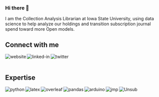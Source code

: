 ### Hi there 👋
I am the Collection Analysis Librarian at Iowa State University, using data science to help analyze our holdings and transition subscription journal spend toward more Open models.

## Connect with me
[<img align="left" alt="website" src="https://img.shields.io/badge/website-%26%20CV-red?style=for-the-badge&logo=GitHub" />](https://eschares.github.io/)

[<img align="left" alt="linked-in" src="https://img.shields.io/badge/linkedin-%230077B5.svg?&style=for-the-badge&logo=linkedin&logoColor=white" />](https://www.linkedin.com/in/eric-schares-9842989b/)

[<img align="left" alt="twitter" src="https://img.shields.io/badge/twitter-%231DA1F2.svg?&style=for-the-badge&logo=twitter&logoColor=white" />](https://twitter.com/eschares)


<br>
<br>

## Expertise
<img align="left" alt="python" src="https://img.shields.io/badge/python-%2314354C.svg?style=for-the-badge&logo=python&logoColor=white" />

<img align="left" alt="latex" src="https://img.shields.io/badge/latex-%23008080.svg?style=for-the-badge&logo=latex&logoColor=white" />

<img align="left" alt="overleaf" src="https://img.shields.io/badge/overleaf-%2347a141.svg?style=for-the-badge&logo=overleaf&logoColor=white" />

<img align="left" alt="pandas" src="https://img.shields.io/badge/pandas-%23150458.svg?style=for-the-badge&logo=pandas&logoColor=white" />

<img align="left" alt="arduino" src="https://img.shields.io/badge/-Arduino-00979D?style=for-the-badge&logo=Arduino&logoColor=white" />

<img align="left" alt="jmp" src="https://img.shields.io/badge/jmp-%2320232a.svg?&style=for-the-badge&logo=jmp&logoColor=%2361DAFB" />

<img align="left" alt="Unsub" src="https://img.shields.io/badge/Unsub-%23239dea.svg?&style=for-the-badge&logo=unsub&logoColor=white" />

<!--

<img align="left" alt="dimensions" src="https://img.shields.io/badge/dimensions-%23316192.svg?&style=for-the-badge&logo=dimensions&logoColor=white" />
<img align="left" alt="raspberry pi" src="https://img.shields.io/badge/-RaspberryPi-C51A4A?style=for-the-badge&logo=Raspberry-Pi" />

**eschares/eschares** is a ✨ _special_ ✨ repository because its `README.md` (this file) appears on your GitHub profile.

Here are some ideas to get you started:

- 🔭 I’m currently working on ...
- 🌱 I’m currently learning ...
- 👯 I’m looking to collaborate on ...
- 🤔 I’m looking for help with ...
- 💬 Ask me about ...
- 📫 How to reach me: ...
- 😄 Pronouns: ...
- ⚡ Fun fact: ...
-->
